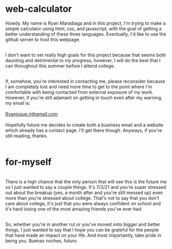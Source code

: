# web-calculator

Howdy. My name is Ryan Maradiaga and in this project, I'm trying to make a simple calculator using html, css, and javascript, with the goal of getting a better understanding of these three languages. Eventually, I'd like to use the github server to host this webpage. <br>
<br>

I don't want to set really high goals for this project because that seems both daunting and detrimental to my progress, however, I will do the best that I can throughout this summer before I attend college.<br>
<br>

If, somehow, you're interested in contacting me, please reconsider because I am completely lost and need more time to get to the point where I'm comfortable with being contacted from external exposure of my work. However, if you're still adamant on getting in touch even after my warning, my email is: <br>
<br>
Ryanjosue.rj@gmail.com
<br>
<br>
Hopefully future me decides to create both a business email and a website which already has a contact page. I'll get there though. Anyways, if you're still reading, thanks. <br>
<br>

# for-myself
<br>
There is a high chance that the only person that will see this is the future me so I just wanted to say a couple things. It's 7/3/21 and you're super stressed out about the breakup (yes, a month after and you're still messed up) even more than you're stressed about college. That's not to say that you don't care about college, it's just that you were always confident on school and it's hard losing one of the most amazing friends you've ever had. <br>
<br>

So, whether you're in another rut or you've moved onto bigger and better things, I just wanted to say that I hope you can be grateful for the people that have made an impact on your life. And most importantly, take pride in being you. Buenas noches, futuro.
